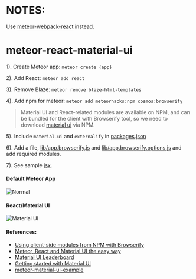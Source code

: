 # NOTES:
Use [meteor-webpack-react](https://github.com/kimsk/meteor-webpack-react/tree/karlkim) instead.

# meteor-react-material-ui

1). Create Meteor app: `meteor create {app}`

2).  Add React: `meteor add react`

3). Remove Blaze: `meteor remove blaze-html-templates`

4). Add npm for meteor: `meteor add meteorhacks:npm cosmos:browserify`

>Material UI and React-related modules are available on NPM, and can be bundled for the client with Browserify tool, so we need to download [material ui](http://material-ui.com/#/home) via NPM.

5). Include `material-ui` and `externalify` in [packages.json](https://github.com/kimsk/meteor-react-material-ui/blob/master/app/packages.json)

6). Add a file, [lib/app.browserify.js](https://github.com/kimsk/meteor-react-material-ui/blob/master/app/lib/app.browserify.js) and [lib/app.browserify.options.js](https://github.com/kimsk/meteor-react-material-ui/blob/master/app/lib/app.browserify.options.json) and add required modules.

7). See sample [jsx](https://github.com/kimsk/meteor-react-material-ui/blob/master/app/app.jsx).

#### Default Meteor App
![Normal](https://raw.github.com/kimsk/meteor-react-material-ui/master/docs/normal.png)

#### React/Material UI 
![Material UI](https://raw.github.com/kimsk/meteor-react-material-ui/master/docs/material-ui.png)

#### References:
- [Using client-side modules from NPM with Browserify](http://react-in-meteor.readthedocs.org/en/latest/client-npm/)
- [Meteor, React and Material UI the easy way](https://grigio.org/meteor-react-and-material-ui-the-easy-way/)
- [Material UI Leaderboard](https://github.com/meteor/react-packages/tree/master/examples/material-ui-leaderboard)
- [Getting started with Material UI](https://forums.meteor.com/t/getting-started-with-material-ui/11800)
- [meteor-material-ui-example](https://github.com/rkstar/meteor-material-ui-example)
